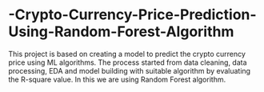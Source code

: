 # -Crypto-Currency-Price-Prediction-Using-Random-Forest-Algorithm
This project is based on creating a model to predict the crypto currency price using ML algorithms. The process started from data cleaning, data processing, EDA and model building with suitable algorithm by evaluating the R-square value. In this we are using Random Forest algorithm.
